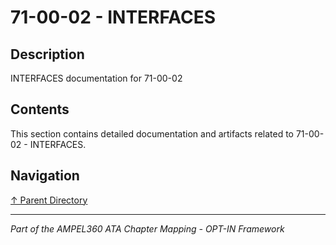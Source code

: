 # 71-00-02 - INTERFACES

## Description

INTERFACES documentation for 71-00-02

## Contents

This section contains detailed documentation and artifacts related to 71-00-02 - INTERFACES.

## Navigation

[↑ Parent Directory](../README.md)

---

*Part of the AMPEL360 ATA Chapter Mapping - OPT-IN Framework*
